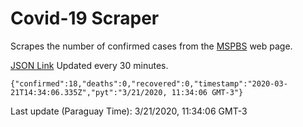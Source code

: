 # Covid-19 Scraper

Scrapes the number of confirmed cases from the [MSPBS](https://www.mspbs.gov.py/covid-19.php) web page.

[JSON Link](https://jmayalag.github.io/covid19-scrape/cases.json)
Updated every 30 minutes.
```
{"confirmed":18,"deaths":0,"recovered":0,"timestamp":"2020-03-21T14:34:06.335Z","pyt":"3/21/2020, 11:34:06 GMT-3"}
```
Last update (Paraguay Time): 3/21/2020, 11:34:06 GMT-3